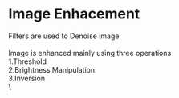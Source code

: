 # Image Enhacement
Filters are used to Denoise image\
\
Image is enhanced mainly using three operations\
1.Threshold\
2.Brightness Manipulation\
3.Inversion\
\
